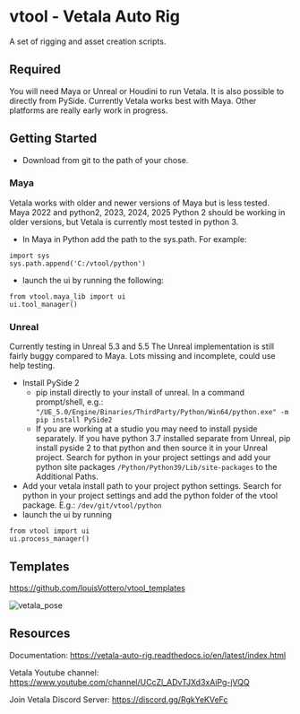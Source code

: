 # vtool - Vetala Auto Rig

A set of rigging and asset creation scripts.

## Required 
You will need Maya or Unreal or Houdini to run Vetala.  It is also possible to directly from PySide. 
Currently Vetala works best with Maya. Other platforms are really early work in progress.

## Getting Started

* Download from git to the path of your chose.

### Maya

Vetala works with older and newer versions of Maya but is less tested.
Maya 2022 and python2, 2023, 2024, 2025
Python 2 should be working in older versions, but Vetala is currently most tested in python 3.  

* In Maya in Python add the path to the sys.path. 
For example:
```
import sys
sys.path.append('C:/vtool/python')
```
* launch the ui by running the following:
```
from vtool.maya_lib import ui 
ui.tool_manager()
```

### Unreal 
Currently testing in Unreal 5.3 and 5.5
The Unreal implementation is still fairly buggy compared to Maya.  Lots missing and incomplete, could use help testing.

* Install PySide 2 
  * pip install directly to your install of unreal. In a command prompt/shell, e.g.: `"/UE_5.0/Engine/Binaries/ThirdParty/Python/Win64/python.exe" -m pip install PySide2`
  * If you are working at a studio you may need to install pyside separately. If you have python 3.7 installed separate from Unreal, pip install pyside 2 to that python and then source it in your Unreal project. Search for python in your project settings and add your python site packages `/Python/Python39/Lib/site-packages` to the Additional Paths.
* Add your vetala install path to your project python settings. Search for python in your project settings and add the python folder of the vtool package. E.g.: `/dev/git/vtool/python`
* launch the ui by running
```
from vtool import ui 
ui.process_manager()
```


## Templates

https://github.com/louisVottero/vtool_templates

![vetala_pose](https://user-images.githubusercontent.com/2879064/192540512-de055aa0-cdde-4d1d-ad0d-37d22a0e0d3c.png)

## Resources

Documentation: https://vetala-auto-rig.readthedocs.io/en/latest/index.html

Vetala Youtube channel: https://www.youtube.com/channel/UCcZl_ADvTJXd3xAiPg-jVQQ


Join Vetala Discord Server: https://discord.gg/RgkYeKVeFc


